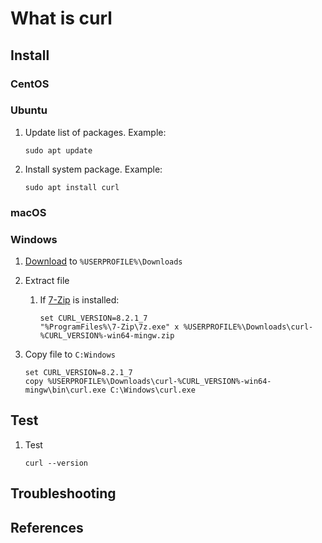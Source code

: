 # What is curl

## Install

### CentOS

### Ubuntu

1. Update list of packages.
   Example:

   ```console
   sudo apt update
   ```

1. Install system package.
   Example:

   ```console
   sudo apt install curl
   ```

### macOS

### Windows

1. [Download] to `%USERPROFILE%\Downloads`
1. Extract file

   1. If [7-Zip](./7-zip.md) is installed:

      ```console
      set CURL_VERSION=8.2.1_7
      "%ProgramFiles%\7-Zip\7z.exe" x %USERPROFILE%\Downloads\curl-%CURL_VERSION%-win64-mingw.zip
      ```

1. Copy file to `C:Windows`

   ```console
   set CURL_VERSION=8.2.1_7
   copy %USERPROFILE%\Downloads\curl-%CURL_VERSION%-win64-mingw\bin\curl.exe C:\Windows\curl.exe

   ```

## Test

1. Test

   ```console
   curl --version
   ```

## Troubleshooting

## References

[Download]: https://curl.se/windows/
